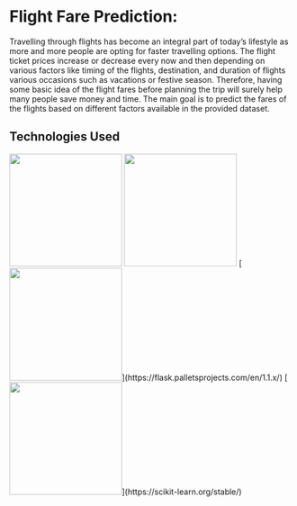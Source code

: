 # Flight Fare Prediction: 

Travelling through flights has become an integral part of today’s lifestyle as more and
more people are opting for faster travelling options. The flight ticket prices increase or
decrease every now and then depending on various factors like timing of the flights,
destination, and duration of flights various occasions such as vacations or festive
season. Therefore, having some basic idea of the flight fares before planning the trip will
surely help many people save money and time.
The main goal is to predict the fares of the flights based on different factors available in
the provided dataset.

## Technologies Used

<img target="_blank" src="https://www.bugtreat.com/blog/wp-content/uploads/2012/04/Python-Programming-Language.png" width=200>
<img target="_blank" src="[https://i0.wp.com/jrogel.com/wp-content/uploads/2015/08/Jupyter.jpg)" width=200>
[<img target="_blank" src="https://flask.palletsprojects.com/en/1.1.x/_images/flask-logo.png" width=200>](https://flask.palletsprojects.com/en/1.1.x/)
[<img target="_blank" src="https://scikit-learn.org/stable/_static/scikit-learn-logo-small.png" width=200>](https://scikit-learn.org/stable/)

